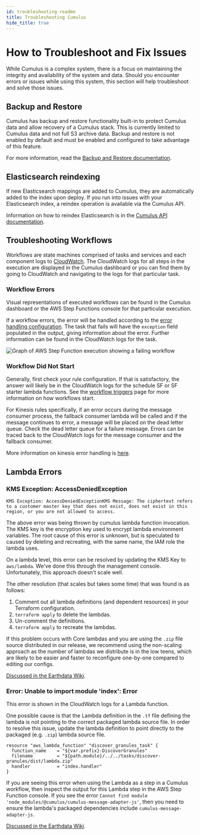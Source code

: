 ```yaml
---
id: troubleshooting-readme
title: Troubleshooting Cumulus
hide_title: true
---
```


# How to Troubleshoot and Fix Issues

While Cumulus is a complex system, there is a focus on maintaining the integrity and availability of the system and data. Should you encounter errors or issues while using this system, this section will help troubleshoot and solve those issues.

## Backup and Restore

Cumulus has backup and restore functionality built-in to protect Cumulus data and allow recovery of a Cumulus stack. This is currently limited to Cumulus data and not full S3 archive data. Backup and restore is not enabled by default and must be enabled and configured to take advantage of this feature.

For more information, read the [Backup and Restore documentation](features/data_in_dynamodb.md#backup-and-restore-with-aws).

## Elasticsearch reindexing

If new Elasticsearch mappings are added to Cumulus, they are automatically added to the index upon deploy. If you run into issues with your Elasticsearch index, a reindex operation is available via the Cumulus API.

Information on how to reindex Elasticsearch is in the [Cumulus API  documentation](https://nasa.github.io/cumulus-api/#elasticsearch-1).

## Troubleshooting Workflows

Workflows are state machines comprised of tasks and services and each component logs to [CloudWatch](https://aws.amazon.com/cloudwatch). The CloudWatch logs for all steps in the execution are displayed in the Cumulus dashboard or you can find them by going to CloudWatch and navigating to the logs for that particular task.

### Workflow Errors

Visual representations of executed workflows can be found in the Cumulus dashboard or the AWS Step Functions console for that particular execution.

If a workflow errors, the error will be handled according to the [error handling configuration](data-cookbooks/error-handling.md). The task that fails will have the `exception` field populated in the output, giving information about the error. Further information can be found in the CloudWatch logs for the task.

![Graph of AWS Step Function execution showing a failing workflow](assets/workflow-fail.png)

### Workflow Did Not Start

Generally, first check your rule configuration. If that is satisfactory, the answer will likely be in the CloudWatch logs for the schedule SF or SF starter lambda functions. See the [workflow triggers](workflows/workflow-triggers.md) page for more information on how workflows start.

For Kinesis rules specifically, if an error occurs during the message consumer process, the fallback consumer lambda will be called and if the message continues to error, a message will be placed on the dead letter queue. Check the dead letter queue for a failure message. Errors can be traced back to the CloudWatch logs for the message consumer and the fallback consumer.

More information on kinesis error handling is [here](data-cookbooks/cnm-workflow.md#kinesis-record-error-handling).

## Lambda Errors

### KMS Exception: AccessDeniedException

`KMS Exception: AccessDeniedExceptionKMS Message: The ciphertext refers to a customer master key that does not exist, does not exist in this region, or you are not allowed to access.`

The above error was being thrown by cumulus lambda function invocation. The KMS key is the encryption key used to encrypt lambda environment variables. The root cause of this error is unknown, but is speculated to caused by deleting and recreating, with the same name, the IAM role the lambda uses.

On a lambda level, this error can be resolved by updating the KMS Key to `aws/lambda`. We've done this through the management console. Unfortunately, this approach doesn't scale well.

The other resolution (that scales but takes some time) that was found is as follows:

1. Comment out all lambda definitions (and dependent resources) in your Terraform configuration.
2. `terraform apply` to delete the lambdas.
3. Un-comment the definitions.
4. `terraform apply` to recreate the lambdas.

If this problem occurs with Core lambdas and you are using the `.zip` file source distributed in our release, we recommend using the non-scaling approach as the number of lambdas we distribute is in the low teens, which are likely to be easier and faster to reconfigure one-by-one compared to editing our configs.

[Discussed in the Earthdata Wiki](https://wiki.earthdata.nasa.gov/display/CUMULUS/KMS+Exception%3A+AccessDeniedException).

### Error: Unable to import module 'index': Error

This error is shown in the CloudWatch logs for a Lambda function.

One possible cause is that the Lambda definition in the `.tf` file defining the lambda is not pointing to the correct packaged lambda source file. In order to resolve this issue, update the lambda definition to point directly to the packaged (e.g. `.zip`) lambda source file.

```hcl
resource "aws_lambda_function" "discover_granules_task" {
  function_name    = "${var.prefix}-DiscoverGranules"
  filename         = "${path.module}/../../tasks/discover-granules/dist/lambda.zip"
  handler          = "index.handler"
}
```

If you are seeing this error when using the Lambda as a step in a Cumulus workflow, then inspect the output for this Lambda step in the AWS Step Function console. If you see the error `Cannot find module 'node_modules/@cumulus/cumulus-message-adapter-js'`, then you need to ensure the lambda's packaged dependencies include `cumulus-message-adapter-js`.

[Discussed in the Earthdata Wiki](https://wiki.earthdata.nasa.gov/display/CUMULUS/Troubleshooting).
